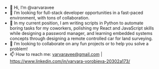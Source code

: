 - 👋 Hi, I’m @varvaravee
- 👀 I’m looking for full-stack developer opportunities in a fast-paced environment, with tons of collaboration.
- 🌱 In my current position, I am writing scripts in Python to automate boring tasks for my coworkers, polishing my React and JavaScript skills while designing a password manager, and learning embedded systems concepts through designing a remote controlled car for land surveying.
- 💞️ I’m looking to collaborate on any fun projects or to help you solve a problem!
- 📫 How to reach me: varvaravee@gmail.com | https://www.linkedin.com/in/varvara-vorobieva-20302a173/

<!---
varvaravee/varvaravee is a ✨ special ✨ repository because its `README.md` (this file) appears on your GitHub profile.
You can click the Preview link to take a look at your changes.
--->
